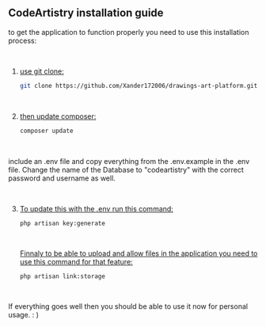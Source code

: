 ## CodeArtistry installation guide

to get the application to function properly you need to use this installation process:

<br>

1. <ins>use git clone:</ins>
    ```bash
    git clone https://github.com/Xander172006/drawings-art-platform.git
    ```

    <br>

2. <ins>then update composer:</ins>
    ```bash
    composer update
    ```

    <br>

include an .env file and copy everything from the .env.example in the .env file.
Change the name of the Database to "codeartistry" with the correct password and username as well.

<br>

3. <ins>To update this with the .env run this command:</ins>
    ```bash
    php artisan key:generate
    ```

    <br>

    <ins>Finnaly to be able to upload and allow files in the application you need to use this command for that feature:</ins>
    ```
    php artisan link:storage
    ```

    <br>

If everything goes well then you should be able to use it now for personal usage. : )